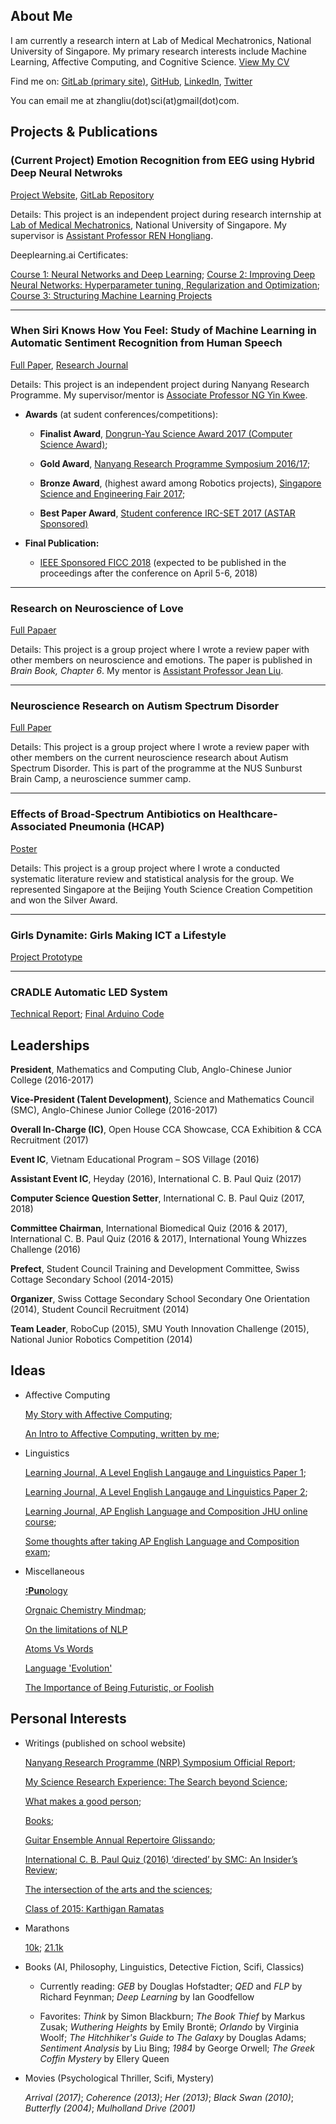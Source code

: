 ## About Me

I am currently a research intern at Lab of Medical Mechatronics, National University of Singapore. My primary research interests include Machine Learning, Affective Computing, and Cognitive Science. [View My CV](https://github.com/zhangliu6/pdfs/blob/master/Zhang%20Liu's%20CV_25%20Feb.pdf)

Find me on: [GitLab (primary site)](https://gitlab.com/Liu6), [GitHub](https://github.com/zhangliu6), [LinkedIn](https://www.linkedin.com/in/liu-zhang-384a85132/), [Twitter](https://twitter.com/ireallyloveELL)

You can email me at zhangliu(dot)sci(at)gmail(dot)com.

## Projects & Publications

### **(Current Project) Emotion Recognition from EEG using Hybrid Deep Neural Netwroks**

[Project Website](https://sites.google.com/view/liu-zhang/home), [GitLab Repository](https://gitlab.com/mobarakol.islam/Zhang_Liu.git)

Details: This project is an independent project during research internship at [Lab of Medical Mechatronics](http://bioeng.nus.edu.sg/mm/), National University of Singapore. My supervisor is [Assistant Professor REN Hongliang](http://www.bioeng.nus.edu.sg/people/PI/REN/).

Deeplearning.ai Certificates: 

[Course 1: Neural Networks and Deep Learning](https://github.com/zhangliu6/pdfs/blob/master/Deeplearning%20Course%201%20Certificate.pdf);
[Course 2: Improving Deep Neural Networks: Hyperparameter tuning, Regularization and Optimization](https://github.com/zhangliu6/pdfs/blob/master/Deeplearning%20Course%202%20Certificate.pdf);
[Course 3: Structuring Machine Learning Projects](https://github.com/zhangliu6/pdfs/blob/master/Deeplearning%20Course%203%20Certificate.pdf)

***

### **When Siri Knows How You Feel: Study of Machine Learning in Automatic Sentiment Recognition from Human Speech**

[Full Paper](https://github.com/zhangliu6/pdfs/blob/master/FICC%202018_Camera%20Ready%20Version_FINAL.pdf), [Research Journal](https://github.com/zhangliu6/pdfs/blob/master/Research%20Journal.pdf)

Details: This project is an independent project during Nanyang Research Programme. My supervisor/mentor is [Associate Professor NG Yin Kwee](http://research.ntu.edu.sg/expertise/academicprofile/Pages/StaffProfile.aspx?ST_EMAILID=MYKNG).

* **Awards** (at sudent conferences/competitions): 

   * **Finalist Award**, [Dongrun-Yau Science Award 2017 (Computer Science Award)](http://www.yau-awards.science/?page_id=3630#pll_switcher); 

   * **Gold Award**, [Nanyang Research Programme Symposium 2016/17](http://www.ntu.edu.sg/TalentOutreach/NRP/Pages/index.aspx); 

   * **Bronze Award**, (highest award among Robotics projects), [Singapore Science and Engineering Fair 2017](http://www.science.edu.sg/events/Pages/SSEFAwardWinners2017.aspx);

   * **Best Paper Award**, [Student conference IRC-SET 2017 (ASTAR Sponsored)](http://ircset.org/main/conference-2017/)

* **Final Publication:**

   * [IEEE Sponsored FICC 2018](http://saiconference.com/FICC2018/Agenda) (expected to be published in the proceedings after the conference on April 5-6, 2018)

***

### Research on Neuroscience of Love

[Full Papaer](https://github.com/zhangliu6/pdfs/blob/master/Neuroscience%20of%20Love_ACJC_Finalised.pdf)

Details: This project is a group project where I wrote a review paper with other members on neuroscience and emotions. The paper is published in *Brain Book, Chapter 6*. My mentor is [Assistant Professor Jean Liu](https://www.yale-nus.edu.sg/about/faculty/jean-liu/).

***

### Neuroscience Research on Autism Spectrum Disorder

[Full Paper](https://github.com/zhangliu6/pdfs/blob/master/Autism%20Spectrum%20Disorder_ACJC_STEP-NUS%20Sunburnst%20Camp%202017.pdf)

Details: This project is a group project where I wrote a review paper with other members on the current neuroscience research about Autism Spectrum Disorder. This is part of the programme at the NUS Sunburst Brain Camp, a neuroscience summer camp. 

***

### Effects of Broad-Spectrum Antibiotics on Healthcare-Associated Pneumonia (HCAP)

[Poster](https://github.com/zhangliu6/pdfs/blob/master/Pneumonia%20poster%20FINAL.pdf)

Details: This project is a group project where I wrote a conducted systematic literature review and statistical analysis for the group. We represented Singapore at the Beijing Youth Science Creation Competition and won the Silver Award.

***

### Girls Dynamite: Girls Making ICT a Lifestyle

[Project Prototype](https://github.com/zhangliu6/pdfs/blob/master/WR_Final.pdf)

***

### CRADLE Automatic LED System

[Technical Report](https://github.com/zhangliu6/pdfs/blob/master/Technical%20Report.pdf); [Final Arduino Code](https://github.com/zhangliu6/pdfs/blob/master/Final%20Arduino%20Code.pdf)

## Leaderships

**President**, Mathematics and Computing Club, Anglo-Chinese Junior College (2016-2017)

**Vice-President (Talent Development)**, Science and Mathematics Council (SMC), Anglo-Chinese Junior
College (2016-2017)

**Overall In-Charge (IC)**, Open House CCA Showcase, CCA Exhibition & CCA Recruitment (2017)

**Event IC**, Vietnam Educational Program – SOS Village (2016)

**Assistant Event IC**, Heyday (2016), International C. B. Paul Quiz (2017)

**Computer Science Question Setter**, International C. B. Paul Quiz (2017, 2018)

**Committee Chairman**, International Biomedical Quiz (2016 & 2017), International C. B. Paul Quiz
(2016 & 2017), International Young Whizzes Challenge (2016)

**Prefect**, Student Council Training and Development Committee, Swiss Cottage Secondary School
(2014-2015)

**Organizer**, Swiss Cottage Secondary School Secondary One Orientation (2014), Student Council Recruitment (2014)

**Team Leader**, RoboCup (2015), SMU Youth Innovation Challenge (2015), National Junior Robotics
Competition (2014)

## Ideas

* Affective Computing 

   [My Story with Affective Computing](https://github.com/zhangliu6/pdfs/blob/master/My%20Aspiration_Affective%20Computing.pdf); 

   [An Intro to Affective Computing, written by me](https://github.com/zhangliu6/pdfs/blob/master/Introduction%20to%20Affective%20Computing.pdf); 

* Linguistics

   [Learning Journal, A Level English Langauge and Linguistics Paper 1](https://github.com/zhangliu6/pdfs/blob/master/ELL%20P1.pdf);

   [Learning Journal, A Level English Langauge and Linguistics Paper 2](https://github.com/zhangliu6/pdfs/blob/master/ELL%20P2%20Updated.pdf);

   [Learning Journal, AP English Language and Composition JHU online course](https://github.com/zhangliu6/pdfs/blob/master/AP%20ELC.pdf%202.zip);

   [Some thoughts after taking AP English Language and Composition exam](https://github.com/zhangliu6/pdfs/blob/master/Final%20Process%20Letter.pdf);

* Miscellaneous

   [**:Pun**ology](https://github.com/zhangliu6/pdfs/blob/master/Punology.pdf)

   [Orgnaic Chemistry Mindmap](https://github.com/zhangliu6/pdfs/blob/master/IMG_9163.jpg);

   [On the limitations of NLP](https://github.com/zhangliu6/pdfs/blob/master/On_Limitations_of_NLP.md)

   [Atoms Vs Words](https://github.com/zhangliu6/pdfs/blob/master/Atoms_vs_Words.md)

   [Language 'Evolution'](https://github.com/zhangliu6/pdfs/blob/master/Language_'Evolution'.md)

   [The Importance of Being Futuristic, or Foolish](https://github.com/zhangliu6/pdfs/blob/master/The_Importance_of_Being_Futuristic_or_Foolish.md)

## Personal Interests

* Writings (published on school website)
  
   [Nanyang Research Programme (NRP) Symposium Official Report](http://acjc.moe.edu.sg/showcase/2017/nanyang-research-project-symposium);
   
   [My Science Research Experience: The Search beyond Science](https://acjcmaniac.learnaholic.com/?p=19328);  
   
   [What makes a good person](https://acjcmaniac.learnaholic.com/?p=18937);
   
   [Books](https://acjcmaniac.learnaholic.com/?p=18945);
   
   [Guitar Ensemble Annual Repertoire Glissando](https://acjcmaniac.learnaholic.com/?p=17542);
   
   [International C. B. Paul Quiz (2016) ‘directed’ by SMC: An Insider’s Review](https://acjcmaniac.learnaholic.com/?p=17560);
   
   [The intersection of the arts and the sciences](https://acjcmaniac.learnaholic.com/?p=17279);
   
   [Class of 2015: Karthigan Ramatas](https://acjcmaniac.learnaholic.com/?p=17182)
   
* Marathons

   [10k](https://github.com/zhangliu6/pdfs/blob/master/21414.pdf); [21.1k](https://github.com/zhangliu6/pdfs/blob/master/SCSM%202017%20Cert.pdf)

* Books (AI, Philosophy, Linguistics, Detective Fiction, Scifi, Classics)

  * Currently reading: 
    *GEB* by Douglas Hofstadter; 
    *QED* and *FLP* by Richard Feynman; 
    *Deep Learning* by Ian Goodfellow
  
  * Favorites: 
    *Think* by Simon Blackburn; 
    *The Book Thief* by Markus Zusak; 
    *Wuthering Heights* by Emily Brontë; 
    *Orlando* by Virginia Woolf; 
    *The Hitchhiker's Guide to The Galaxy* by Douglas Adams; 
    *Sentiment Analysis* by Liu Bing; 
    *1984* by George Orwell; 
    *The Greek Coffin Mystery* by Ellery Queen
  
* Movies (Psychological Thriller, Scifi, Mystery)

   *Arrival (2017)*; *Coherence (2013)*; *Her (2013)*; *Black Swan (2010)*; *Butterfly (2004)*; *Mulholland Drive (2001)*
